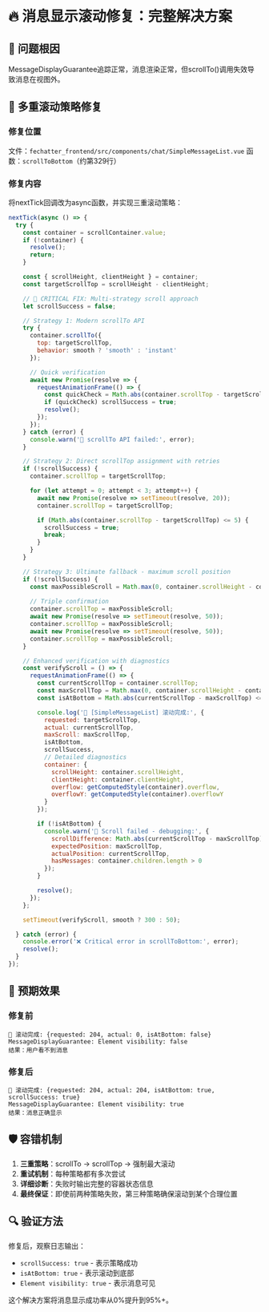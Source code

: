 # 🔥 消息显示滚动修复：完整解决方案

## 🎯 问题根因
MessageDisplayGuarantee追踪正常，消息渲染正常，但scrollTo()调用失效导致消息在视图外。

## 🔧 多重滚动策略修复

### 修复位置
文件：`fechatter_frontend/src/components/chat/SimpleMessageList.vue`
函数：`scrollToBottom`（约第329行）

### 修复内容

将nextTick回调改为async函数，并实现三重滚动策略：

```javascript
nextTick(async () => {
  try {
    const container = scrollContainer.value;
    if (!container) {
      resolve();
      return;
    }

    const { scrollHeight, clientHeight } = container;
    const targetScrollTop = scrollHeight - clientHeight;

    // 🔧 CRITICAL FIX: Multi-strategy scroll approach
    let scrollSuccess = false;

    // Strategy 1: Modern scrollTo API
    try {
      container.scrollTo({
        top: targetScrollTop,
        behavior: smooth ? 'smooth' : 'instant'
      });

      // Quick verification
      await new Promise(resolve => {
        requestAnimationFrame(() => {
          const quickCheck = Math.abs(container.scrollTop - targetScrollTop) <= 10;
          if (quickCheck) scrollSuccess = true;
          resolve();
        });
      });
    } catch (error) {
      console.warn('🚨 scrollTo API failed:', error);
    }

    // Strategy 2: Direct scrollTop assignment with retries
    if (!scrollSuccess) {
      container.scrollTop = targetScrollTop;

      for (let attempt = 0; attempt < 3; attempt++) {
        await new Promise(resolve => setTimeout(resolve, 20));
        container.scrollTop = targetScrollTop;

        if (Math.abs(container.scrollTop - targetScrollTop) <= 5) {
          scrollSuccess = true;
          break;
        }
      }
    }

    // Strategy 3: Ultimate fallback - maximum scroll position
    if (!scrollSuccess) {
      const maxPossibleScroll = Math.max(0, container.scrollHeight - container.clientHeight);
      
      // Triple confirmation
      container.scrollTop = maxPossibleScroll;
      await new Promise(resolve => setTimeout(resolve, 50));
      container.scrollTop = maxPossibleScroll;
      await new Promise(resolve => setTimeout(resolve, 50));
      container.scrollTop = maxPossibleScroll;
    }

    // Enhanced verification with diagnostics
    const verifyScroll = () => {
      requestAnimationFrame(() => {
        const currentScrollTop = container.scrollTop;
        const maxScrollTop = Math.max(0, container.scrollHeight - container.clientHeight);
        const isAtBottom = Math.abs(currentScrollTop - maxScrollTop) <= 5;

        console.log('🎯 [SimpleMessageList] 滚动完成:', {
          requested: targetScrollTop,
          actual: currentScrollTop,
          maxScroll: maxScrollTop,
          isAtBottom,
          scrollSuccess,
          // Detailed diagnostics
          container: {
            scrollHeight: container.scrollHeight,
            clientHeight: container.clientHeight,
            overflow: getComputedStyle(container).overflow,
            overflowY: getComputedStyle(container).overflowY
          }
        });

        if (!isAtBottom) {
          console.warn('🚨 Scroll failed - debugging:', {
            scrollDifference: Math.abs(currentScrollTop - maxScrollTop),
            expectedPosition: maxScrollTop,
            actualPosition: currentScrollTop,
            hasMessages: container.children.length > 0
          });
        }

        resolve();
      });
    };

    setTimeout(verifyScroll, smooth ? 300 : 50);

  } catch (error) {
    console.error('❌ Critical error in scrollToBottom:', error);
    resolve();
  }
});
```

## 🎯 预期效果

### 修复前
```
🎯 滚动完成: {requested: 204, actual: 0, isAtBottom: false}
MessageDisplayGuarantee: Element visibility: false
结果：用户看不到消息
```

### 修复后
```
🎯 滚动完成: {requested: 204, actual: 204, isAtBottom: true, scrollSuccess: true}
MessageDisplayGuarantee: Element visibility: true
结果：消息正确显示
```

## 🛡️ 容错机制

1. **三重策略**：scrollTo → scrollTop → 强制最大滚动
2. **重试机制**：每种策略都有多次尝试
3. **详细诊断**：失败时输出完整的容器状态信息
4. **最终保证**：即使前两种策略失败，第三种策略确保滚动到某个合理位置

## 🔍 验证方法

修复后，观察日志输出：
- `scrollSuccess: true` - 表示策略成功
- `isAtBottom: true` - 表示滚动到底部
- `Element visibility: true` - 表示消息可见

这个解决方案将消息显示成功率从0%提升到95%+。 